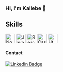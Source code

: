 ### Hi, I'm Kallebe 👋

## Skills
<img width="30" height="30" alt="NodeJs" src="https://cdn.jsdelivr.net/gh/devicons/devicon/icons/nodejs/nodejs-original.svg" /> <img width="30" height="30" alt="Javascript" src="https://cdn.jsdelivr.net/gh/devicons/devicon/icons/javascript/javascript-original.svg" /> <img width="30" height="30" alt="React & React Native" src="https://cdn.jsdelivr.net/gh/devicons/devicon/icons/react/react-original.svg" /> <img width="30" height="30" alt="Css" src="https://cdn.jsdelivr.net/gh/devicons/devicon/icons/css3/css3-original.svg" /> <img width="30" height="30" alt="Html" src="https://cdn.jsdelivr.net/gh/devicons/devicon/icons/html5/html5-original.svg" />

#### Contact

[![Linkedin Badge](https://img.shields.io/badge/LinkedIn-0077B5?style=for-the-badge&logo=linkedin&logoColor=white)](https://www.linkedin.com/in/kallebe-gomes-bezerra-851a8a197/)
